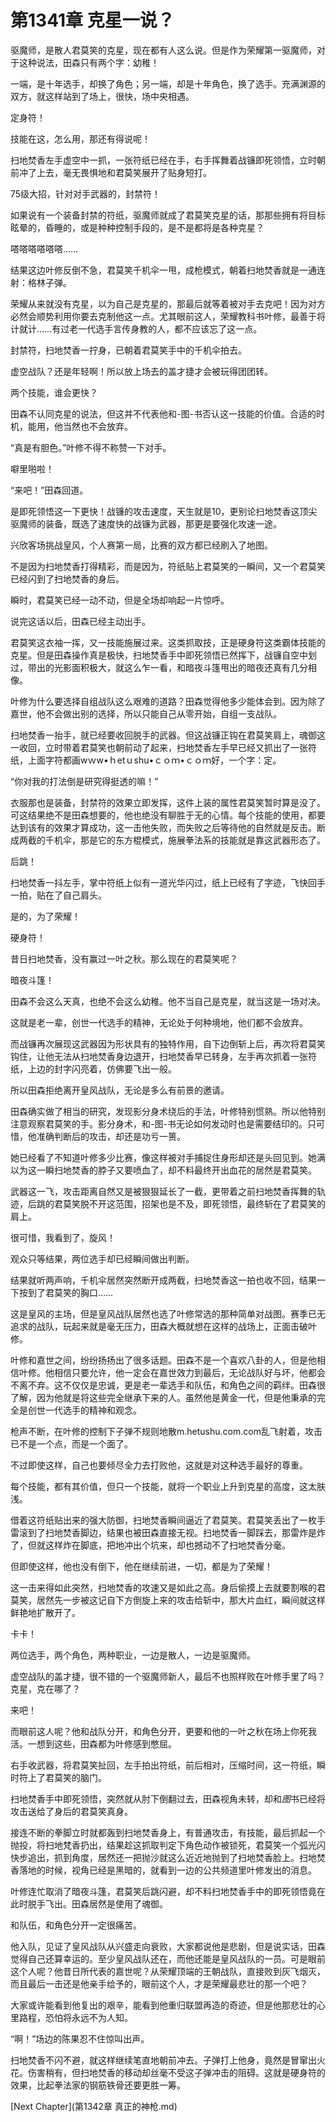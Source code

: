 # 第1341章 克星一说？

驱魔师，是散人君莫笑的克星，现在都有人这么说。但是作为荣耀第一驱魔师，对于这种说法，田森只有两个字：幼稚！

一端，是十年选手，却换了角色；另一端，却是十年角色，换了选手。充满渊源的双方，就这样站到了场上，很快，场中央相遇。

定身符！

技能在这，怎么用，那还有得说呢！

扫地焚香左手虚空中一抓，一张符纸已经在手，右手挥舞着战镰即死领悟，立时朝前冲了上去，毫无畏惧地和君莫笑展开了贴身短打。

75级大招，针对对手武器的，封禁符！

如果说有一个装备封禁的符纸，驱魔师就成了君莫笑克星的话，那那些拥有将目标眩晕的，昏睡的，或是种种控制手段的，是不是都将是各种克星？

嗒嗒嗒嗒嗒嗒……

结果这边叶修反倒不急，君莫笑千机伞一甩，成枪模式，朝着扫地焚香就是一通连射：格林子弹。

荣耀从来就没有克星，以为自己是克星的，那最后就等着被对手去克吧！因为对方必然会顺势利用你要去克制他这一点。尤其眼前这人，荣耀教科书叶修，最善于将计就计……有过老一代选手言传身教的人，都不应该忘了这一点。

封禁符，扫地焚香一拧身，已朝着君莫笑手中的千机伞拍去。

虚空战队？还是年轻啊！所以放上场去的盖才捷才会被玩得团团转。

两个技能，谁会更快？

田森不认同克星的说法，但这并不代表他和-图-书否认这一技能的价值。合适的时机，能用，他当然也不会放弃。

“真是有胆色。”叶修不得不称赞一下对手。

噼里啪啦！

“来吧！”田森回道。

是即死领悟这一下更快！战镰的攻击速度，天生就是10，更别论扫地焚香这顶尖驱魔师的装备，既选了速度快的战镰为武器，那更是要强化攻速一途。

兴欣客场挑战皇风，个人赛第一局，比赛的双方都已经刷入了地图。

不是因为扫地焚香打得精彩，而是因为，符纸贴上君莫笑的一瞬间，又一个君莫笑已经闪到了扫地焚香的身后。

瞬时，君莫笑已经一动不动，但是全场却响起一片惊呼。

说完这话以后，田森已经主动出手。

君莫笑这衣袖一挥，又一技能施展过来。这类抓取技，正是硬身符这类霸体技能的克星。但是田森操作真是极快，扫地焚香手中即死领悟已然挥下，战镰自空中划过，带出的光影面积极大，就这么乍一看，和暗夜斗篷甩出的暗夜还真有几分相像。

叶修为什么要选择自组战队这么艰难的道路？田森觉得他多少能体会到。因为除了嘉世，他不会做出别的选择，所以只能自己从零开始，自组一支战队。

扫地焚香一抬手，就已经要收回脱手的武器。但这战镰正钩在君莫笑肩上，魂御这一收回，立时带着君莫笑也朝前动了起来，扫地焚香左手早已经又抓出了一张符纸，上面字符都画wｗw•ｈetｕshu•ｃｏｍ•ｃｏｍ好，一个字：定。

“你对我的打法倒是研究得挺透的嘛！”

衣服那也是装备，封禁符的效果立即发挥，这件上装的属性君莫笑暂时算是没了。可这结果绝不是田森想要的，他也绝没有聊胜于无的心情。每个技能的使用，都要达到该有的效果才算成功，这一击他失败，而失败之后等待他的自然就是反击。断成两截的千机伞，那是它的东方棍模式，施展拳法系的技能就是靠这武器形态了。

后跳！

扫地焚香一抖左手，掌中符纸上似有一道光华闪过，纸上已经有了字迹，飞快回手一拍，贴在了自己肩头。

是的，为了荣耀！

硬身符！

昔日扫地焚香，没有赢过一叶之秋。那么现在的君莫笑呢？

暗夜斗篷！

田森不会这么天真，也绝不会这么幼稚。他不当自己是克星，就当这是一场对决。

这就是老一辈，创世一代选手的精神，无论处于何种境地，他们都不会放弃。

而战镰再次展现这武器因为形状具有的独特作用，自下边倒斩上后，再次将君莫笑钩住，让他无法从扫地焚香身边退开，扫地焚香早已转身，左手再次抓着一张符纸，上边的封字闪亮着，仿佛要飞出一般。

所以田森拒绝离开皇风战队，无论是多么有前景的邀请。

田森确实做了相当的研究，发现影分身术绕后的手法，叶修特别惯熟。所以他特别注意观察君莫笑的手。影分身术，和-图-书无论如何发动时也是需要结印的。只可惜，他准确判断后的攻击，却还是功亏一篑。

她已经看了不知道叶修多少比赛，像这样被对手捕捉住身形却还是头回见到。她满以为这一瞬扫地焚香的脖子又要喷血了，却不料最终开出血花的居然是君莫笑。

武器这一飞，攻击距离自然又是被狠狠延长了一截，更带着之前扫地焚香挥舞的轨迹，后跳的君莫笑脱不开这范围，招架也是不及，即死领悟，最终斩在了君莫笑的肩上。

很可惜，我看到了，旋风！

观众只等结果，两位选手却已经瞬间做出判断。

结果就听两声响，千机伞居然突然断开成两截，扫地焚香这一拍也收不回，结果一下按到了君莫笑的胸口……

这是皇风的主场，但是皇风战队居然也选了叶修常选的那种简单对战图。赛季已无追求的战队，玩起来就是毫无压力，田森大概就想在这样的战场上，正面击破叶修。

叶修和嘉世之间，纷纷扬扬出了很多话题。田森不是一个喜欢八卦的人，但是他相信叶修。他相信只要允许，他一定会在嘉世效力到最后，无论战队好与坏，他都会不离不弃。这不仅仅是忠诚，更是老一辈选手和队伍，和角色之间的羁绊。田森很了解，因为他就是将这些完全继承下来的人。虽然他是黄金一代，但是他秉承的完全是创世一代选手的精神和观念。

枪声不断，在叶修的控制下子弹不规则地散m.hetushu.com.com乱飞射着，攻击已不是一个点，而是一个面了。

不过即使这样，自己也要倾尽全力去打败他，这就是对这种选手最好的尊重。

每个技能，都有其价值，但只一个技能，就将一个职业上升到克星的高度，这太肤浅。

借着这符纸贴出来的强大防御，扫地焚香瞬间逼近了君莫笑。君莫笑丢出了一枚手雷滚到了扫地焚香脚边，结果也被田森直接无视。扫地焚香一脚踩去，那雷炸是炸了，但就这样炸在脚底，把地冲出个坑来，却也撼动不了扫地焚香分毫。

但即使这样，他也没有倒下，他在继续前进，一切，都是为了荣耀！

这一击来得如此突然，扫地焚香的攻速又是如此之高。身后偷摸上去就要割喉的君莫笑，居然先一步被这记自下方倒旋上来的攻击给斩中，那大片血红，瞬间就这样鲜艳地扩散开了。

卡卡！

两位选手，两个角色，两种职业，一边是散人，一边是驱魔师。

虚空战队的盖才捷，很不错的一个驱魔师新人，最后不也照样败在叶修手里了吗？克星，克在哪了？

来吧！

而眼前这人呢？他和战队分开，和角色分开，更要和他的一叶之秋在场上你死我活。一想到这些，田森都为叶修感到憋屈。

右手收武器，将君莫笑扯回，左手拍出符纸，前后相对，压缩时间，这一符纸，瞬时符上了君莫笑的脑门。

扫地焚香手中即死领悟，突然就从肘下倒翻过去，田森视角未转，却和*图*书已经将攻击送给了身后的君莫笑真身。

接连不断的拳脚立时就都轰到扫地焚香身上，有普通攻击，有技能，最后抓起一个抛投，将扫地梵香扔出，结果趁这抓取判定下角色动作被锁死，君莫笑一个弧光闪快步追出，抓到角度，居然还一把抛沙就这么近近地抛到了扫地焚香脸上。扫地焚香落地的时候，视角已经是黑暗的，就看到一边的公共频道里叶修发出的消息。

叶修连忙取消了暗夜斗篷，君莫笑后跳闪避，却不料扫地焚香手中的即死领悟竟在此时脱手飞出。田森居然是使用了魂御。

和队伍，和角色分开一定很痛苦。

他入队，见证了皇风战队从兴盛走向衰败，大家都说他是悲剧，但是说实话，田森觉得自己还算幸运的。至少皇风战队还在，而他还能是皇风战队的一员。可是眼前这个人呢？他昔日所代表的嘉世呢？从荣耀顶端的王朝战队，直接败到灰飞烟灭，而且最后一击还是他亲手给予的，眼前这个人，才是荣耀最悲壮的那一个吧？

大家或许能看到他复出的艰辛，能看到他重归联盟再造的奇迹，但是他那悲壮的心里路程，恐怕将永远不为人知。

“啊！”场边的陈果忍不住惊叫出声。

扫地焚香不闪不避，就这样继续笔直地朝前冲去。子弹打上他身，竟然是冒窜出火花。伤害稍有，但扫地焚香的移动却丝毫不受这子弹冲击的阻碍。这就是硬身符的效果，比起拳法家的钢筋铁骨还要更胜一筹。



[Next Chapter](第1342章 真正的神枪.md)